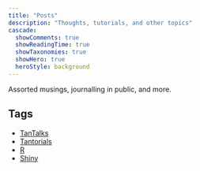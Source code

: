 ```yaml
---
title: "Posts"
description: "Thoughts, tutorials, and other topics"
cascade:
  showComments: true
  showReadingTime: true
  showTaxonomies: true
  showHero: true
  heroStyle: background
---
```


Assorted musings, journalling in public, and more.

## Tags

- [TanTalks](/tags/talks)
- [Tantorials](/tags/tantorials/)
- [R](/tags/r/)
- [Shiny](/tags/shiny/)